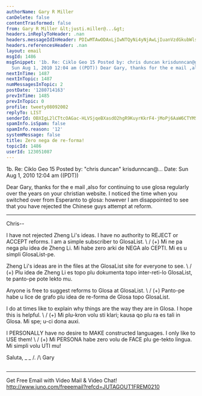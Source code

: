 ```yaml
---
authorName: Gary R Miller
canDelete: false
contentTrasformed: false
from: Gary R Miller &lt;justi.miller@...&gt;
headers.inReplyToHeader: .nan
headers.messageIdInHeader: PDIwMTAwODAxLjIwNTQyNi4yNjAwLjIuanVzdGkubWlsbGVyQGp1bm8uY29tPg==
headers.referencesHeader: .nan
layout: email
msgId: 1486
msgSnippet: '1b. Re: Ciklo Geo 15 Posted by: chris duncan krisdunncan@gmail.com Date:
  Sun Aug 1, 2010 12:04 am ((PDT)) Dear Gary, thanks for the e mail ,also for'
nextInTime: 1487
nextInTopic: 1487
numMessagesInTopic: 2
postDate: '1280714163'
prevInTime: 1485
prevInTopic: 0
profile: tweety08092002
replyTo: LIST
senderId: OBXIgL2lCTtcOAGac-HLVSjqeBXasdO2hgR9KuyrKkrF4-jMoPj6AaW6CTYMSMCFKNr6vI-843jpyyVllppx9usKn-NJOyLkLDnRNw
spamInfo.isSpam: false
spamInfo.reason: '12'
systemMessage: false
title: Zero nega de re-forma!
topicId: 1486
userId: 123051087
---
```


1b. Re: Ciklo Geo 15
    Posted by: "chris duncan" krisdunncan@... 
    Date: Sun Aug 1, 2010 12:04 am ((PDT))
 
Dear Gary, thanks for the e mail ,also for continuing to use glosa
regularly
over the years on your christian website. I noticed the time when you
switched over from Esperanto to glosa: however I am disappointed to see
that
you have rejected the Chinese guys attempt at reform.

* * *

Chris--

I have not rejected Zheng Li's ideas.  I have no authority to REJECT or
ACCEPT reforms.  I am a simple subscriber to GlosaList.
\ /
(+) Mi ne pa nega plu idea de Zheng Li.  Mi habe zero arki de NEGA alo
CEPTI.  Mi es u simpli GlosaList-pe.

Zheng Li's ideas are in the files at the GlosaList site for everyone to
see.
\ /
(+) Plu idea de Zheng Li es topo plu dokumenta topo inter-reti-lo
GlosaList, te panto-pe pote lekto mu.

Anyone is free to suggest reforms to Glosa at GlosaList.
\ /
(+) Panto-pe habe u lice de grafo plu idea de re-forma de Glosa topo
GlosaList.

I do at times like to explain why things are the way they are in Glosa. 
I hope this is helpful.
\ /
(+) Mi plu-kron volu sti klari; kausa qo plu ra es tali in Glosa.  Mi
spe; u-ci dona auxi.

I PERSONALLY have no desire to MAKE constructed languages.  I only like
to USE them!
\ /
(+) Mi PERSONA habe zero volu de FACE plu ge-tekto lingua.  Mi simpli
volu UTI mu!

Saluta,
_ _
/.
/\   Gary
##

____________________________________________________________
Get Free Email with Video Mail & Video Chat!
http://www.juno.com/freeemail?refcd=JUTAGOUT1FREM0210

